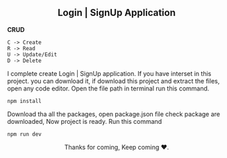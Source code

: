 <h2 align="center">Login | SignUp Application</h2>

**CRUD**
```
C -> Create
R -> Read
U -> Update/Edit
D -> Delete
```

I complete create Login | SignUp application. If you have interset in this project. you can download it, if download this project and extract the files, open any code editor.
Open the file path in terminal run this command.

```
npm install
```

Download tha all the packages, open package.json file check package are downloaded, Now project is ready.
Run this command

```
npm run dev
```

<p align="center">Thanks for coming, Keep coming ❤️.</p>